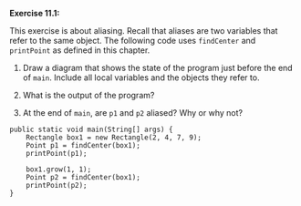 **Exercise 11.1:**

This exercise is about aliasing.
Recall that aliases are two variables that refer to the same object.
The following code uses `findCenter` and `printPoint` as defined in this chapter.



1.  Draw a diagram that shows the state of the program just before the end of `main`.
Include all local variables and the objects they refer to.

1.  What is the output of the program?

1.  At the end of `main`, are `p1` and `p2` aliased?
Why or why not?


```code
public static void main(String[] args) {
    Rectangle box1 = new Rectangle(2, 4, 7, 9);
    Point p1 = findCenter(box1);
    printPoint(p1);

    box1.grow(1, 1);
    Point p2 = findCenter(box1);
    printPoint(p2);
}
```